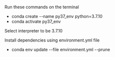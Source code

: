 Run these commands on the terminal

- conda create --name py37_env python=3.7.10
- conda activate py37_env

Select interpreter to be 3.7.10 

Install dependencies using environment.yml file 

- conda env update --file environment.yml --prune
